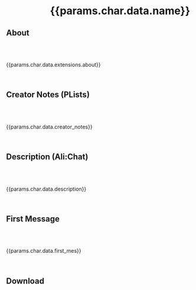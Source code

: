 <script setup>
  import { VPTeamMembers } from 'vitepress/theme'
  import { useData } from 'vitepress'

  const { params } = useData()
</script>

# <img :src="params.char.data.extensions.avatar" style="display: inline-block; vertical-align: middle; margin-right: 1rem" width="96" /> {{params.char.data.name}} <Badge type="info" style="vertical-align: text-top" :text="params.char.data.character_version" />

## About

<span style="white-space: pre-wrap">

{{params.char.data.extensions.about}}

</span>

## Creator Notes (PLists)

<span style="white-space: pre-wrap">

{{params.char.data.creator_notes}}

</span>

## Description (Ali:Chat)

<span style="white-space: pre-wrap">

{{params.char.data.description}}

</span>

## First Message

<span style="white-space: pre-wrap">

{{params.char.data.first_mes}}

</span>

## Download

<template v-for="(value, key) in params.variants">

::: details {{key}}

<span style="white-space: pre-wrap">

{{value.data.extensions.about}}

</span>

```json-vue
{{value}}
```

<a :href="`data:text/json;charset=utf-8,${encodeURIComponent(JSON.stringify(value))}`" :download="`${key}.json`">Download JSON</a>

<!-- <ClientOnly>
  <a @click="downloadJSON(key, value, document)">Download JSON</a>
</ClientOnly> -->

<!-- [Download JSON](#) [Download PNG (TODO)](#) -->

:::

</template>
